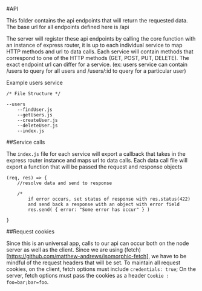 #API

This folder contains the api endpoints that will return the requested data. The base url for all endpoints defined here is /api

The server will register these api endpoints by calling the core function with an instance of express router, it is up to each individual service to map HTTP methods and url to data calls. Each service will contain methods that correspond to one of the HTTP methods (GET, POST, PUT, DELETE). The exact endpoint url can differ for a service. (ex: users service can contain /users to query for all users and /users/:id to query for a particular user)

Example users service

    /* File Structure */
    
    --users
        --findUser.js
        --getUsers.js
        --createUser.js
        --deleteUser.js
        --index.js

##Service calls

The ``index.js`` file for each service will export a callback that takes in the express router instance and maps url to data calls.
Each data call file will export a function that will be passed the request and response objects

    (req, res) => {
        //resolve data and send to response
        
        /* 
            if error occurs, set status of response with res.status(422)
            and send back a response with an object with error field
            res.send( { error: "Some error has occur" } )
         
    }

##Request cookies

Since this is an universal app, calls to our api can occur both on the node server as well as the client. Since we are using (fetch)[https://github.com/matthew-andrews/isomorphic-fetch], we have to be mindful of the request headers that will be set. To maintain all request cookies, on the client, fetch options must include `` credentials: true ``; On the server, fetch options must pass the cookies as a header `` Cookie : foo=bar;bar=foo ``.
